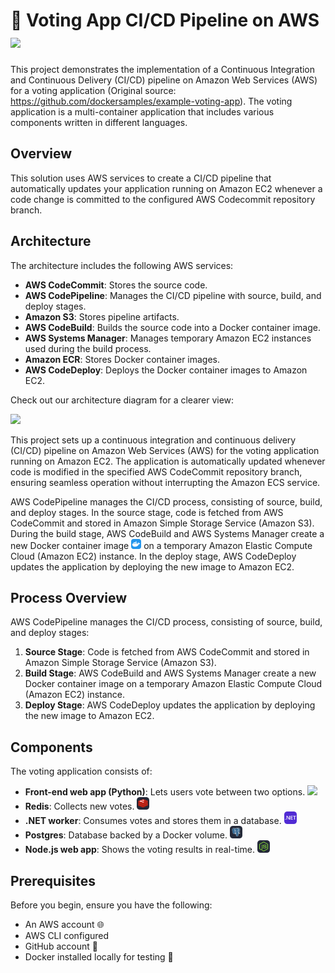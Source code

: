 # 🚀 Voting App CI/CD Pipeline on AWS <img src="https://skillicons.dev/icons?i=aws" width="30">


This project demonstrates the implementation of a Continuous Integration and Continuous Delivery (CI/CD) pipeline on Amazon Web Services (AWS) for a voting application (Original source: https://github.com/dockersamples/example-voting-app). The voting application is a multi-container application that includes various components written in different languages.

## Overview

This solution uses AWS services to create a CI/CD pipeline that automatically updates your application running on Amazon EC2 whenever a code change is committed to the configured AWS Codecommit repository branch.

## Architecture

The architecture includes the following AWS services:

- **AWS CodeCommit**: Stores the source code.
- **AWS CodePipeline**: Manages the CI/CD pipeline with source, build, and deploy stages.
- **Amazon S3**: Stores pipeline artifacts.
- **AWS CodeBuild**: Builds the source code into a Docker container image.
- **AWS Systems Manager**: Manages temporary Amazon EC2 instances used during the build process.
- **Amazon ECR**: Stores Docker container images.
- **AWS CodeDeploy**: Deploys the Docker container images to Amazon EC2.

Check out our architecture diagram for a clearer view:

![](https://github.com/user-attachments/assets/20bfb121-e097-459e-a7ad-7ad999d0b6df)

This project sets up a continuous integration and continuous delivery (CI/CD) pipeline on Amazon Web Services (AWS) for the voting application running on Amazon EC2. The application is automatically updated whenever code is modified in the specified AWS CodeCommit repository branch, ensuring seamless operation without interrupting the Amazon ECS service.

AWS CodePipeline manages the CI/CD process, consisting of source, build, and deploy stages. In the source stage, code is fetched from AWS CodeCommit and stored in Amazon Simple Storage Service (Amazon S3). During the build stage, AWS CodeBuild and AWS Systems Manager create a new Docker container image <img src="https://github.com/tandpfun/skill-icons/blob/main/icons/Docker.svg" width="16"> on a temporary Amazon Elastic Compute Cloud (Amazon EC2) instance. In the deploy stage, AWS CodeDeploy updates the application by deploying the new image to Amazon EC2.

## Process Overview

AWS CodePipeline manages the CI/CD process, consisting of source, build, and deploy stages:

1. **Source Stage**: Code is fetched from AWS CodeCommit and stored in Amazon Simple Storage Service (Amazon S3).
2. **Build Stage**: AWS CodeBuild and AWS Systems Manager create a new Docker container image on a temporary Amazon Elastic Compute Cloud (Amazon EC2) instance.
3. **Deploy Stage**: AWS CodeDeploy updates the application by deploying the new image to Amazon EC2.

## Components

The voting application consists of:

- **Front-end web app (Python)**: Lets users vote between two options. <img src="https://s3.dualstack.us-east-2.amazonaws.com/pythondotorg-assets/media/files/python-logo-only.svg" width="20">
- **Redis**: Collects new votes. <img src="https://github.com/tandpfun/skill-icons/blob/main/icons/Redis-Dark.svg" width="20">
- **.NET worker**: Consumes votes and stores them in a database. <img src="https://github.com/tandpfun/skill-icons/blob/main/icons/DotNet.svg" width="20">
- **Postgres**: Database backed by a Docker volume. <img src="https://github.com/tandpfun/skill-icons/blob/main/icons/PostgreSQL-Dark.svg" width="20">
- **Node.js web app**: Shows the voting results in real-time. <img src="https://github.com/tandpfun/skill-icons/blob/main/icons/NodeJS-Dark.svg" width="20">

## Prerequisites

Before you begin, ensure you have the following:

- An AWS account 🌐
- AWS CLI configured 
- GitHub account 🐙
- Docker installed locally for testing 🐳
